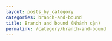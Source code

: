 ```yaml
---
layout: posts_by_category
categories: branch-and-bound
title: Branch and bound (Nhánh cận)
permalink: /category/branch-and-bound
---
```

